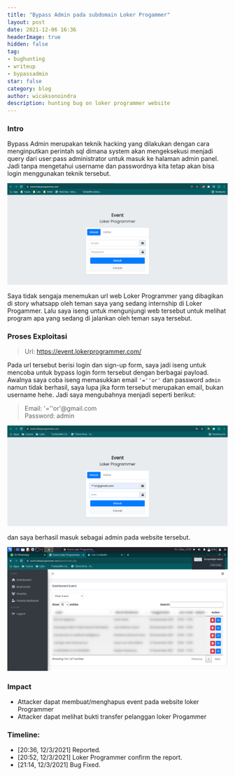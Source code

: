 ```yaml
---
title: "Bypass Admin pada subdomain Loker Progammer"
layout: post
date: 2021-12-06 16:36
headerImage: true
hidden: false
tag:
- bughunting
- writeup
- bypassadmin
star: false
category: blog
author: wicaksonoindra
description: hunting bug on loker programmer website
---
```


### Intro
Bypass Admin merupakan teknik hacking yang dilakukan dengan cara menginputkan perintah sql dimana system akan mengeksekusi menjadi query dari user:pass administrator untuk masuk ke halaman admin panel. Jadi tanpa mengetahui username dan passwordnya kita tetap akan bisa login menggunakan teknik tersebut.

![website](/assets/images/blog/1-bypassadmin-lokerprogrammer/bypassadmin-lokerprogrammer-1.png)

Saya tidak sengaja menemukan url web Loker Programmer yang dibagikan di story whatsapp oleh teman saya yang sedang internship di Loker Progammer. Lalu saya iseng untuk mengunjungi web tersebut untuk melihat program apa yang sedang di jalankan oleh teman saya tersebut.

### Proses Exploitasi
> Url: https://event.lokerprogrammer.com/

Pada url tersebut berisi login dan sign-up form, saya jadi iseng untuk mencoba untuk bypass login form tersebut dengan berbagai payload. Awalnya saya coba iseng memasukkan email `'=''or'` dan password `admin` namun tidak berhasil, saya lupa jika form tersebut merupakan email, bukan username hehe. Jadi saya mengubahnya menjadi seperti berikut:
> Email: '=''or'@gmail.com <br>
Password: admin

![payload](/assets/images/blog/1-bypassadmin-lokerprogrammer/bypassadmin-lokerprogrammer-2.png)

dan saya berhasil masuk sebagai admin pada website tersebut.

![admin](/assets/images/blog/1-bypassadmin-lokerprogrammer/bypassadmin-lokerprogrammer-3.png)

### Impact
- Attacker dapat membuat/menghapus event pada website loker Programmer
- Attacker dapat melihat bukti transfer pelanggan loker Progammer

### Timeline:
- [20:36, 12/3/2021] Reported.
- [20:52, 12/3/2021] Loker Programmer confirm the report.
- [21:14, 12/3/2021] Bug Fixed.
